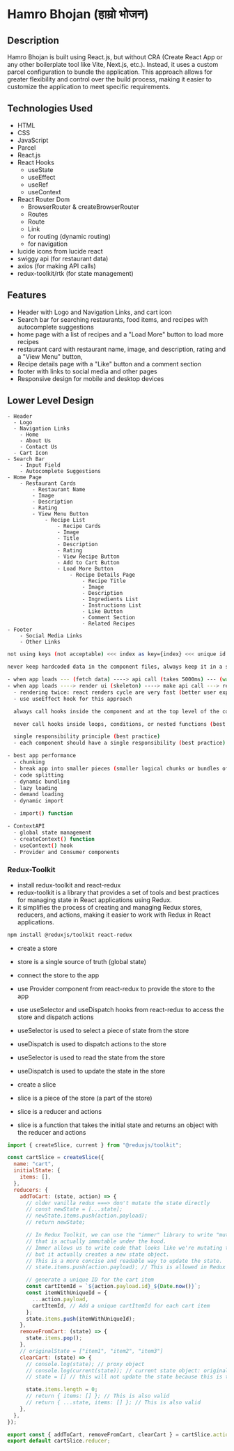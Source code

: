 # Hamro Bhojan (हाम्रो भोजन)

## Description

Hamro Bhojan is built using React.js, but without CRA (Create React App or any other boilerplate tool like Vite, Next.js, etc.). Instead, it uses a custom parcel configuration to bundle the application. This approach allows for greater flexibility and control over the build process, making it easier to customize the application to meet specific requirements.

## Technologies Used

- HTML
- CSS
- JavaScript
- Parcel
- React.js
- React Hooks
  - useState
  - useEffect
  - useRef
  - useContext
- React Router Dom
  - BrowserRouter & createBrowserRouter
  - Routes
  - Route
  - Link
  - for routing (dynamic routing)
  - for navigation
- lucide icons from lucide react
- swiggy api (for restaurant data)
- axios (for making API calls)
- redux-toolkit/rtk (for state management)

## Features

- Header with Logo and Navigation Links, and cart icon
- Search bar for searching restaurants, food items, and recipes with autocomplete suggestions
- home page with a list of recipes and a "Load More" button to load more recipes
- restaurant card with restaurant name, image, and description, rating and a "View Menu" button,
- Recipe details page with a "Like" button and a comment section
- footer with links to social media and other pages
- Responsive design for mobile and desktop devices

## Lower Level Design

```
- Header
  - Logo
  - Navigation Links
    - Home
    - About Us
    - Contact Us
  - Cart Icon
- Search Bar
    - Input Field
    - Autocomplete Suggestions
- Home Page
    - Restaurant Cards
        - Restaurant Name
        - Image
        - Description
        - Rating
        - View Menu Button
            - Recipe List
                - Recipe Cards
                - Image
                - Title
                - Description
                - Rating
                - View Recipe Button
                - Add to Cart Button
                - Load More Button
                    - Recipe Details Page
                        - Recipe Title
                        - Image
                        - Description
                        - Ingredients List
                        - Instructions List
                        - Like Button
                        - Comment Section
                        - Related Recipes
- Footer
    - Social Media Links
    - Other Links
```

```bash
not using keys (not acceptable) <<< index as key={index} <<< unique id as key={uniqueId} (best practice)

never keep hardcoded data in the component files, always keep it in a separate file and import it into the component file. (best practice)

- when app loads --- (fetch data) ----> api call (takes 5000ms) --- (wait for data to come) --> render data
- when app loads ----> render ui (skeleton) ----> make api call ---> rerender ui with data (better approach, better ux)
  - rendering twice: react renders cycle are very fast (better user experience) ----> better approach
  - use useEffect hook for this approach

  always call hooks inside the component and at the top level of the component (best practice)

  never call hooks inside loops, conditions, or nested functions (best practice)

  single responsibility principle (best practice)
  - each component should have a single responsibility (best practice)

- best app performance
  - chunking
  - break app into smaller pieces (smaller logical chunks or bundles of one single file)
  - code splitting
  - dynamic bundling
  - lazy loading
  - demand loading
  - dynamic import

  - import() function

- ContextAPI
  - global state management
  - createContext() function
  - useContext() hook
  - Provider and Consumer components

```

### Redux-Toolkit

- install redux-toolkit and react-redux
- redux-toolkit is a library that provides a set of tools and best practices for managing state in React applications using Redux.
- it simplifies the process of creating and managing Redux stores, reducers, and actions, making it easier to work with Redux in React applications.

```bash
npm install @reduxjs/toolkit react-redux
```

- create a store
- store is a single source of truth (global state)

- connect the store to the app
- use Provider component from react-redux to provide the store to the app
- use useSelector and useDispatch hooks from react-redux to access the store and dispatch actions
- useSelector is used to select a piece of state from the store
- useDispatch is used to dispatch actions to the store
- useSelector is used to read the state from the store
- useDispatch is used to update the state in the store

- create a slice
- slice is a piece of the store (a part of the store)
- slice is a reducer and actions
- slice is a function that takes the initial state and returns an object with the reducer and actions

```js
import { createSlice, current } from "@reduxjs/toolkit";

const cartSlice = createSlice({
  name: "cart",
  initialState: {
    items: [],
  },
  reducers: {
    addToCart: (state, action) => {
      // older vanilla redux ===> don't mutate the state directly
      // const newState = [...state];
      // newState.items.push(action.payload);
      // return newState;

      // In Redux Toolkit, we can use the "immer" library to write "mutating" code
      // that is actually immutable under the hood.
      // Immer allows us to write code that looks like we're mutating the state,
      // but it actually creates a new state object.
      // This is a more concise and readable way to update the state.
      // state.items.push(action.payload); // This is allowed in Redux Toolkit

      // generate a unique ID for the cart item
      const cartItemId = `${action.payload.id}_${Date.now()}`;
      const itemWithUniqueId = {
        ...action.payload,
        cartItemId, // Add a unique cartItemId for each cart item
      };
      state.items.push(itemWithUniqueId);
    },
    removeFromCart: (state) => {
      state.items.pop();
    },
    // originalState = ["item1", "item2", "item3"]
    clearCart: (state) => {
      // console.log(state); // proxy object
      // console.log(current(state)); // current state object: originalState
      // state = [] // this will not update the state because this is the local state variable created in the function

      state.items.length = 0;
      // return { items: [] }; // This is also valid
      // return { ...state, items: [] }; // This is also valid
    },
  },
});

export const { addToCart, removeFromCart, clearCart } = cartSlice.actions;
export default cartSlice.reducer;
```
